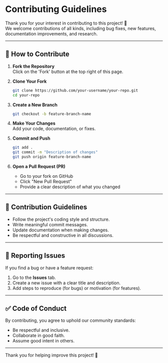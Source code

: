 # Contributing Guidelines

Thank you for your interest in contributing to this project! 🎉  
We welcome contributions of all kinds, including bug fixes, new features, documentation improvements, and research.

---

## 🚀 How to Contribute

1. **Fork the Repository**  
   Click on the 'Fork' button at the top right of this page.

2. **Clone Your Fork**
   ```bash
   git clone https://github.com/your-username/your-repo.git
   cd your-repo
   ```

3. **Create a New Branch**
   ```bash
   git checkout -b feature-branch-name
   ```

4. **Make Your Changes**  
   Add your code, documentation, or fixes.

5. **Commit and Push**
   ```bash
   git add .
   git commit -m "Description of changes"
   git push origin feature-branch-name
   ```

6. **Open a Pull Request (PR)**  
   - Go to your fork on GitHub  
   - Click "New Pull Request"  
   - Provide a clear description of what you changed

---

## 📌 Contribution Guidelines

- Follow the project's coding style and structure.
- Write meaningful commit messages.
- Update documentation when making changes.
- Be respectful and constructive in all discussions.

---

## 🐛 Reporting Issues

If you find a bug or have a feature request:
1. Go to the **Issues** tab.
2. Create a new issue with a clear title and description.
3. Add steps to reproduce (for bugs) or motivation (for features).

---

## ✅ Code of Conduct

By contributing, you agree to uphold our community standards:
- Be respectful and inclusive.
- Collaborate in good faith.
- Assume good intent in others.

---

Thank you for helping improve this project! 💖
